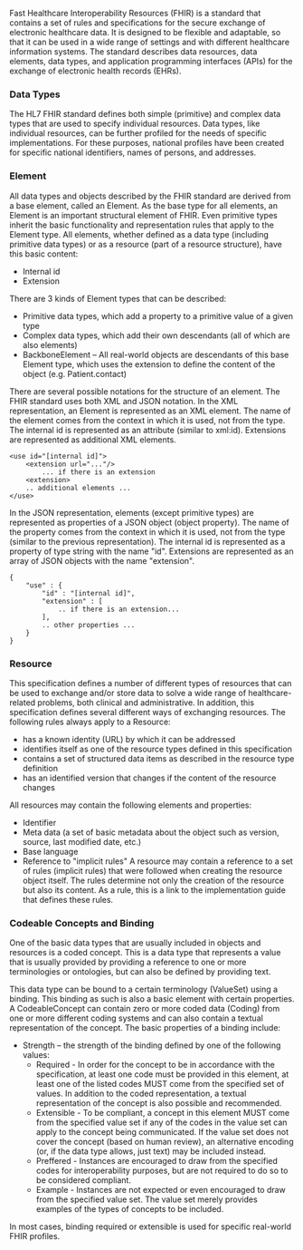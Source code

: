 Fast Healthcare Interoperability Resources (FHIR) is a standard that contains a set of rules and specifications for the secure exchange of electronic healthcare data. It is designed to be flexible and adaptable, so that it can be used in a wide range of settings and with different healthcare information systems. The standard describes data resources, data elements, data types, and application programming interfaces (APIs) for the exchange of electronic health records (EHRs).
### Data Types
The HL7 FHIR standard defines both simple (primitive) and complex data types that are used to specify individual resources. Data types, like individual resources, can be further profiled for the needs of specific implementations. For these purposes, national profiles have been created for specific national identifiers, names of persons, and addresses.
### Element
All data types and objects described by the FHIR standard are derived from a base element, called an Element. As the base type for all elements, an Element is an important structural element of FHIR. Even primitive types inherit the basic functionality and representation rules that apply to the Element type. All elements, whether defined as a data type (including primitive data types) or as a resource (part of a resource structure), have this basic content:
* Internal id
* Extension

There are 3 kinds of Element types that can be described:
* Primitive data types, which add a property to a primitive value of a given type
* Complex data types, which add their own descendants (all of which are also elements)
* BackboneElement – ​​All real-world objects are descendants of this base Element type, which uses the extension to define the content of the object (e.g. Patient.contact)

There are several possible notations for the structure of an element. The FHIR standard uses both XML and JSON notation. 
In the XML representation, an Element is represented as an XML element. The name of the element comes from the context in which it is used, not from the type. The internal id is represented as an attribute (similar to xml:id). Extensions are represented as additional XML elements. 
~~~
<use id="[internal id]">
    <extension url="..."/>
        ... if there is an extension
    <extension>
    .. additional elements ...
</use>
~~~

In the JSON representation, elements (except primitive types) are represented as properties of a JSON object (object property). The name of the property comes from the context in which it is used, not from the type (similar to the previous representation). The internal id is represented as a property of type string with the name "id". Extensions are represented as an array of JSON objects with the name "extension".
~~~
{
    "use" : {
        "id" : "[internal id]",
        "extension" : [
            .. if there is an extension...
        ],
        .. other properties ...
    }
}
~~~
### Resource
This specification defines a number of different types of resources that can be used to exchange and/or store data to solve a wide range of healthcare-related problems, both clinical and administrative. In addition, this specification defines several different ways of exchanging resources.
The following rules always apply to a Resource:
* has a known identity (URL) by which it can be addressed
* identifies itself as one of the resource types defined in this specification
* contains a set of structured data items as described in the resource type definition
* has an identified version that changes if the content of the resource changes

All resources may contain the following elements and properties:
* Identifier
* Meta data (a set of basic metadata about the object such as version, source, last modified date, etc.)
* Base language
* Reference to "implicit rules"
A resource may contain a reference to a set of rules (implicit rules) that were followed when creating the resource object itself. The rules determine not only the creation of the resource but also its content. As a rule, this is a link to the implementation guide that defines these rules.

### Codeable Concepts and Binding
One of the basic data types that are usually included in objects and resources is a coded concept. This is a data type that represents a value that is usually provided by providing a reference to one or more terminologies or ontologies, but can also be defined by providing text.

This data type can be bound to a certain terminology (ValueSet) using a binding. This binding as such is also a basic element with certain properties. A CodeableConcept can contain zero or more coded data (Coding) from one or more different coding systems and can also contain a textual representation of the concept. 
The basic properties of a binding include:
* Strength – the strength of the binding defined by one of the following values:
  * Required - In order for the concept to be in accordance with the specification, at least one code must be provided in this element, at least one of the listed codes MUST come from the specified set of values. In addition to the coded representation, a textual representation of the concept is also possible and recommended.
  * Extensible - To be compliant, a concept in this element MUST come from the specified value set if any of the codes in the value set can apply to the concept being communicated. If the value set does not cover the concept (based on human review), an alternative encoding (or, if the data type allows, just text) may be included instead.
  * Preffered - Instances are encouraged to draw from the specified codes for interoperability purposes, but are not required to do so to be considered compliant.
  * Example - Instances are not expected or even encouraged to draw from the specified value set. The value set merely provides examples of the types of concepts to be included.

In most cases, binding required or extensible is used for specific real-world FHIR profiles.